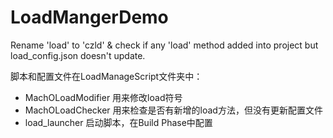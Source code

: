 # LoadMangerDemo
Rename 'load' to 'czld' & check if any 'load' method added into project but load_config.json doesn't update.

脚本和配置文件在LoadManageScript文件夹中：
* MachOLoadModifier 用来修改load符号
* MachOLoadChecker 用来检查是否有新增的load方法，但没有更新配置文件
* load_launcher 启动脚本，在Build Phase中配置


